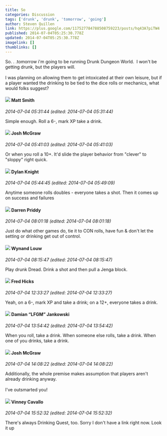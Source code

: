 ```yaml
---
title: So
categories: Discussion
tags: ['drunk', 'drunk', 'tomorrow', 'going']
author: Steven Quillen
link: https://plus.google.com/117527784788508759223/posts/hq43A7piTW4
published: 2014-07-04T05:25:30.778Z
updated: 2014-07-04T05:25:30.778Z
imagelink: []
thumblinks: []
---
```


So. . .tomorrow i&#39;m going to be running Drunk Dungeon World.  I won&#39;t be getting drunk, but the players will.<br /><br />I was planning on allowing them to get intoxicated at their own leisure, but if a player wanted the drinking to be tied to the dice rolls or mechanics, what would folks suggest?
<div id='comment z12esnfp5ovrvx3bo04cfxyrjlmydxfy3i0'>
  <h4><img src='{{site.baseurl}}//images/avatars/114058978089705547111_photo.jpg'> Matt Smith</h4>
      <p><cite>2014-07-04 05:31:44 (edited: 2014-07-04 05:31:44)</cite></p>
        <p>Simple enough. Roll a 6-, mark XP take a drink.</p>
</div>
        

<div id='comment z12esnfp5ovrvx3bo04cfxyrjlmydxfy3i0'>
  <h4><img src='{{site.baseurl}}//images/avatars/103800051422038412281_photo.jpg'> Josh McGraw</h4>
      <p><cite>2014-07-04 05:41:03 (edited: 2014-07-04 05:41:03)</cite></p>
        <p>Or when you roll a 10+. It&#39;d slide the player behavior from &quot;clever&quot; to &quot;sloppy&quot; right quick.</p>
</div>
        

<div id='comment z12esnfp5ovrvx3bo04cfxyrjlmydxfy3i0'>
  <h4><img src='{{site.baseurl}}//images/avatars/105493931245261821643_photo.jpg'> Dylan Knight</h4>
      <p><cite>2014-07-04 05:44:45 (edited: 2014-07-04 05:49:09)</cite></p>
        <p>Anytime someone rolls doubles - everyone takes a shot. Then it comes up on success and failures</p>
</div>
        

<div id='comment z12esnfp5ovrvx3bo04cfxyrjlmydxfy3i0'>
  <h4><img src='{{site.baseurl}}//images/avatars/105875318948666656289_photo.jpg'> Darren Priddy</h4>
      <p><cite>2014-07-04 08:01:18 (edited: 2014-07-04 08:01:18)</cite></p>
        <p>Just do what other games do, tie it to CON rolls, have fun &amp; don&#39;t let the setting or drinking get out of control.</p>
</div>
        

<div id='comment z12esnfp5ovrvx3bo04cfxyrjlmydxfy3i0'>
  <h4><img src='{{site.baseurl}}//images/avatars/111256963556395023796_photo.jpg'> Wynand Louw</h4>
      <p><cite>2014-07-04 08:15:47 (edited: 2014-07-04 08:15:47)</cite></p>
        <p>Play drunk Dread. Drink a shot and then pull a Jenga block.</p>
</div>
        

<div id='comment z12esnfp5ovrvx3bo04cfxyrjlmydxfy3i0'>
  <h4><img src='{{site.baseurl}}//images/avatars/105843491826683668595_photo.jpg'> Fred Hicks</h4>
      <p><cite>2014-07-04 12:33:27 (edited: 2014-07-04 12:33:27)</cite></p>
        <p>Yeah, on a 6-, mark XP and take a drink; on a 12+, everyone takes a drink.</p>
</div>
        

<div id='comment z12esnfp5ovrvx3bo04cfxyrjlmydxfy3i0'>
  <h4><img src='{{site.baseurl}}//images/avatars/100476170927206311405_photo.jpg'> Damian “LFGM” Jankowski</h4>
      <p><cite>2014-07-04 13:54:42 (edited: 2014-07-04 13:54:42)</cite></p>
        <p>When you roll, take a drink. When someone else rolls, take a drink. When one of you drinks, take a drink.</p>
</div>
        

<div id='comment z12esnfp5ovrvx3bo04cfxyrjlmydxfy3i0'>
  <h4><img src='{{site.baseurl}}//images/avatars/103800051422038412281_photo.jpg'> Josh McGraw</h4>
      <p><cite>2014-07-04 14:08:22 (edited: 2014-07-04 14:08:22)</cite></p>
        <p>Additionally, the whole premise makes assumption that players aren&#39;t already drinking anyway.<br /><br />I&#39;ve outsmarted you!</p>
</div>
        

<div id='comment z12esnfp5ovrvx3bo04cfxyrjlmydxfy3i0'>
  <h4><img src='{{site.baseurl}}//images/avatars/100310966371859754824_photo.jpg'> Vinney Cavallo</h4>
      <p><cite>2014-07-04 15:52:32 (edited: 2014-07-04 15:52:32)</cite></p>
        <p>There&#39;s always Drinking Quest, too. Sorry I don&#39;t have a link right now. Look it up</p>
</div>
        